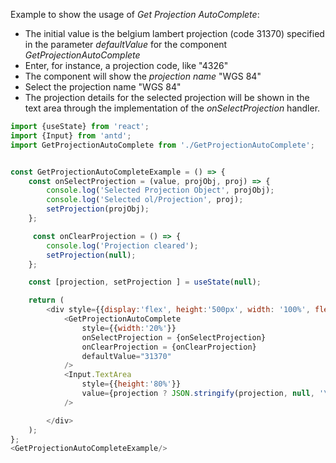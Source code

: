 <p>Example to show the usage of <i>Get Projection AutoComplete</i>:</p>
<ul>
    <li>
        The initial value is the belgium lambert projection (code 31370) 
        specified in the parameter <i>defaultValue</i> for the component
        <i>GetProjectionAutoComplete</i>
    </li>
    <li>Enter, for instance, a projection code, like "4326"</li>
    <li>The component will show the <i>projection name</i> "WGS 84"</li>
    <li>Select the projection name "WGS 84"</li>
    <li>The projection details for the selected projection
        will be shown in the text area through the implementation
        of the <i>onSelectProjection</i> handler.
    </li>

</ul>


```js
import {useState} from 'react';
import {Input} from 'antd';
import GetProjectionAutoComplete from './GetProjectionAutoComplete';


const GetProjectionAutoCompleteExample = () => {
    const onSelectProjection = (value, projObj, proj) => {
        console.log('Selected Projection Object', projObj);
        console.log('Selected ol/Projection', proj);
        setProjection(projObj);
    };

     const onClearProjection = () => {
        console.log('Projection cleared');
        setProjection(null);
    };

    const [projection, setProjection ] = useState(null);

    return (
        <div style={{display:'flex', height:'500px', width: '100%', flexDirection: 'column', gap:5}}>
            <GetProjectionAutoComplete 
                style={{width:'20%'}} 
                onSelectProjection = {onSelectProjection}
                onClearProjection = {onClearProjection}
                defaultValue="31370"
            />
            <Input.TextArea 
                style={{height:'80%'}}
                value={projection ? JSON.stringify(projection, null, '\t') : null}
            />

        </div>
    );
};
<GetProjectionAutoCompleteExample/>

```
